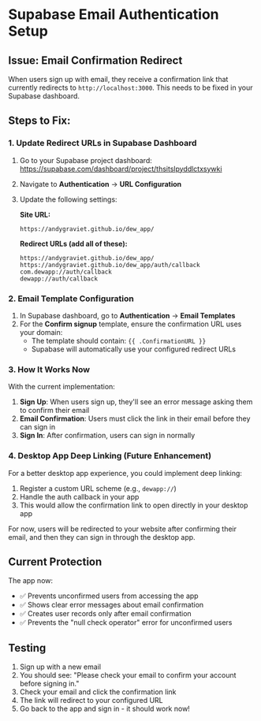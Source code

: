 # Supabase Email Authentication Setup

## Issue: Email Confirmation Redirect

When users sign up with email, they receive a confirmation link that currently redirects to `http://localhost:3000`. This needs to be fixed in your Supabase dashboard.

## Steps to Fix:

### 1. Update Redirect URLs in Supabase Dashboard

1. Go to your Supabase project dashboard: https://supabase.com/dashboard/project/thsitslpyddlctxsywki
2. Navigate to **Authentication** → **URL Configuration**
3. Update the following settings:

   **Site URL:**
   ```
   https://andygraviet.github.io/dew_app/
   ```

   **Redirect URLs (add all of these):**
   ```
   https://andygraviet.github.io/dew_app/
   https://andygraviet.github.io/dew_app/auth/callback
   com.dewapp://auth/callback
   dewapp://auth/callback
   ```

### 2. Email Template Configuration

1. In Supabase dashboard, go to **Authentication** → **Email Templates**
2. For the **Confirm signup** template, ensure the confirmation URL uses your domain:
   - The template should contain: `{{ .ConfirmationURL }}`
   - Supabase will automatically use your configured redirect URLs

### 3. How It Works Now

With the current implementation:

1. **Sign Up**: When users sign up, they'll see an error message asking them to confirm their email
2. **Email Confirmation**: Users must click the link in their email before they can sign in
3. **Sign In**: After confirmation, users can sign in normally

### 4. Desktop App Deep Linking (Future Enhancement)

For a better desktop app experience, you could implement deep linking:

1. Register a custom URL scheme (e.g., `dewapp://`)
2. Handle the auth callback in your app
3. This would allow the confirmation link to open directly in your desktop app

For now, users will be redirected to your website after confirming their email, and then they can sign in through the desktop app.

## Current Protection

The app now:
- ✅ Prevents unconfirmed users from accessing the app
- ✅ Shows clear error messages about email confirmation
- ✅ Creates user records only after email confirmation
- ✅ Prevents the "null check operator" error for unconfirmed users

## Testing

1. Sign up with a new email
2. You should see: "Please check your email to confirm your account before signing in."
3. Check your email and click the confirmation link
4. The link will redirect to your configured URL
5. Go back to the app and sign in - it should work now!